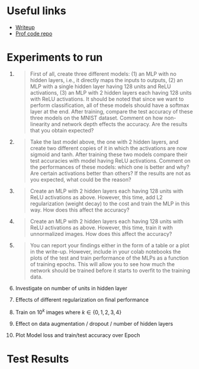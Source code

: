 # Useful links
* [Writeup](https://mcgill-my.sharepoint.com/:w:/g/personal/ding_ma_mail_mcgill_ca/EWxUNSKCE5ZNsm0SmyEly9UBCVJkxfkar4Hx5oq8EvcPuA?e=RGdVWb)
* [Prof code repo](https://github.com/mravanba/comp551-notebooks)


# Experiments to run
1. > First of all, create three different models: (1) an MLP with no hidden layers, i.e., it directly maps the inputs to outputs, (2) an MLP with a single hidden layer having 128 units and ReLU activations, (3) an MLP with 2 hidden layers each having 128 units with ReLU activations. It should be noted that since we want to perform classification, all of these models should have a softmax layer at the end. After training, compare the test accuracy of these three models on the MNIST dataset. Comment on how non-linearity and network depth effects the accuracy. Are the results that you obtain expected?

1. > Take the last model above, the one with 2 hidden layers, and create two different copies of it in which the activations are now sigmoid and tanh. After training these two models compare their test accuracies with model having ReLU activations. Comment on the performances of these models: which one is better and why? Are certain activations better than others? If the results are not as you expected, what could be the reason?

1. > Create an MLP with 2 hidden layers each having 128 units with ReLU activations as above. However, this time, add L2 regularization (weight decay) to the cost and train the MLP in this way. How does this affect the accuracy?

1. > Create an MLP with 2 hidden layers each having 128 units with ReLU activations as above. However, this time, train it with unnormalized images. How does this affect the accuracy?

1. > You can report your findings either in the form of a table or a plot in the write-up. However, include in your colab notebooks the plots of the test and train performance of the MLPs as a function of training epochs. This will allow you to see how much the network should be trained before it starts to overfit to the training data.

1. Investigate on number of units in hidden layer
1. Effects of different regularization on final performance
1. Train on $10^k$ images where $k \in \{0,1,2,3,4\}$
1. Effect on data augmentation / dropout / number of hidden layers
1. Plot Model loss and train/test accuracy over Epoch

# Test Results

